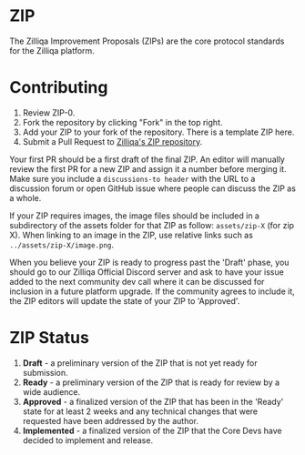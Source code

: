 # ZIP
The Zilliqa Improvement Proposals (ZIPs) are the core protocol standards for the Zilliqa platform.

# Contributing
1. Review ZIP-0.
2. Fork the repository by clicking "Fork" in the top right.
3. Add your ZIP to your fork of the repository. There is a template ZIP here.
4. Submit a Pull Request to [Zilliqa's ZIP repository](https://github.com/Zilliqa/ZIP).

Your first PR should be a first draft of the final ZIP. An editor will manually review the first PR for a new ZIP and assign it a number before merging it. Make sure you include a `discussions-to header` with the URL to a discussion forum or open GitHub issue where people can discuss the ZIP as a whole.

If your ZIP requires images, the image files should be included in a subdirectory of the assets folder for that ZIP as follow: `assets/zip-X` (for zip X). When linking to an image in the ZIP, use relative links such as `../assets/zip-X/image.png`.

When you believe your ZIP is ready to progress past the 'Draft' phase, you should go to our Zilliqa Official Discord server and ask to have your issue added to the next community dev call where it can be discussed for inclusion in a future platform upgrade. If the community agrees to include it, the ZIP editors will update the state of your ZIP to 'Approved'.

# ZIP Status
1. **Draft** - a preliminary version of the ZIP that is not yet ready for submission.
2. **Ready** - a preliminary version of the ZIP that is ready for review by a wide audience.
3. **Approved** - a finalized version of the ZIP that has been in the 'Ready' state for at least 2 weeks and any technical changes that were requested have been addressed by the author.
4. **Implemented** - a finalized version of the ZIP that the Core Devs have decided to implement and release.
